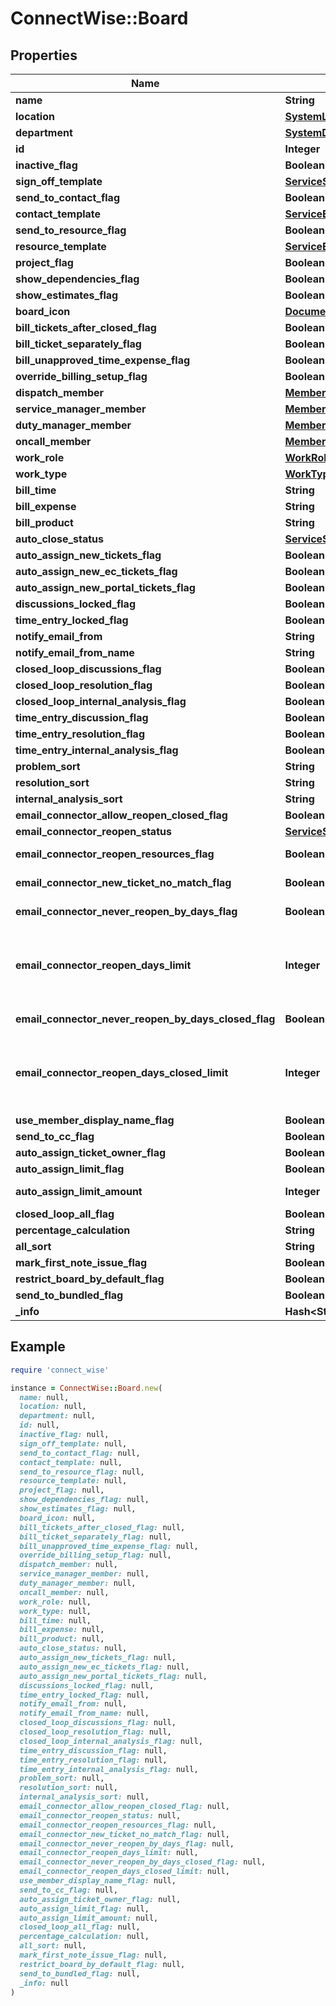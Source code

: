 # ConnectWise::Board

## Properties

| Name | Type | Description | Notes |
| ---- | ---- | ----------- | ----- |
| **name** | **String** |  Max length: 50; |  |
| **location** | [**SystemLocationReference**](SystemLocationReference.md) |  |  |
| **department** | [**SystemDepartmentReference**](SystemDepartmentReference.md) |  |  |
| **id** | **Integer** |  | [optional] |
| **inactive_flag** | **Boolean** |  | [optional] |
| **sign_off_template** | [**ServiceSignoffReference**](ServiceSignoffReference.md) |  | [optional] |
| **send_to_contact_flag** | **Boolean** |  | [optional] |
| **contact_template** | [**ServiceEmailTemplateReference**](ServiceEmailTemplateReference.md) |  | [optional] |
| **send_to_resource_flag** | **Boolean** |  | [optional] |
| **resource_template** | [**ServiceEmailTemplateReference**](ServiceEmailTemplateReference.md) |  | [optional] |
| **project_flag** | **Boolean** |  | [optional] |
| **show_dependencies_flag** | **Boolean** | This field only shows if it is Project Board. | [optional] |
| **show_estimates_flag** | **Boolean** | This field only shows if it is Project Board. | [optional] |
| **board_icon** | [**DocumentReference**](DocumentReference.md) |  | [optional] |
| **bill_tickets_after_closed_flag** | **Boolean** |  | [optional] |
| **bill_ticket_separately_flag** | **Boolean** |  | [optional] |
| **bill_unapproved_time_expense_flag** | **Boolean** |  | [optional] |
| **override_billing_setup_flag** | **Boolean** |  | [optional] |
| **dispatch_member** | [**MemberReference**](MemberReference.md) |  | [optional] |
| **service_manager_member** | [**MemberReference**](MemberReference.md) |  | [optional] |
| **duty_manager_member** | [**MemberReference**](MemberReference.md) |  | [optional] |
| **oncall_member** | [**MemberReference**](MemberReference.md) |  | [optional] |
| **work_role** | [**WorkRoleReference**](WorkRoleReference.md) |  | [optional] |
| **work_type** | [**WorkTypeReference**](WorkTypeReference.md) |  | [optional] |
| **bill_time** | **String** |  | [optional] |
| **bill_expense** | **String** |  | [optional] |
| **bill_product** | **String** |  | [optional] |
| **auto_close_status** | [**ServiceStatusReference**](ServiceStatusReference.md) |  | [optional] |
| **auto_assign_new_tickets_flag** | **Boolean** |  | [optional] |
| **auto_assign_new_ec_tickets_flag** | **Boolean** |  | [optional] |
| **auto_assign_new_portal_tickets_flag** | **Boolean** |  | [optional] |
| **discussions_locked_flag** | **Boolean** |  | [optional] |
| **time_entry_locked_flag** | **Boolean** |  | [optional] |
| **notify_email_from** | **String** |  Max length: 50; | [optional] |
| **notify_email_from_name** | **String** |  Max length: 60; | [optional] |
| **closed_loop_discussions_flag** | **Boolean** |  | [optional] |
| **closed_loop_resolution_flag** | **Boolean** |  | [optional] |
| **closed_loop_internal_analysis_flag** | **Boolean** |  | [optional] |
| **time_entry_discussion_flag** | **Boolean** |  | [optional] |
| **time_entry_resolution_flag** | **Boolean** |  | [optional] |
| **time_entry_internal_analysis_flag** | **Boolean** |  | [optional] |
| **problem_sort** | **String** |  | [optional] |
| **resolution_sort** | **String** |  | [optional] |
| **internal_analysis_sort** | **String** |  | [optional] |
| **email_connector_allow_reopen_closed_flag** | **Boolean** |  | [optional] |
| **email_connector_reopen_status** | [**ServiceStatusReference**](ServiceStatusReference.md) |  | [optional] |
| **email_connector_reopen_resources_flag** | **Boolean** | This field can only be set when emailConnectorAllowReopenClosed is true. | [optional] |
| **email_connector_new_ticket_no_match_flag** | **Boolean** | This field can only be set when emailConnectorAllowReopenClosed is true. | [optional] |
| **email_connector_never_reopen_by_days_flag** | **Boolean** | This field can only be set when emailConnectorAllowReopenClosed is true. | [optional] |
| **email_connector_reopen_days_limit** | **Integer** | This field can only be set when emailConnectorNeverReopenByDaysFlag and emailConnectorAllowReopenClosed are both true             This field is required when emailConnectorNeverReopenByDaysFlag is true. | [optional] |
| **email_connector_never_reopen_by_days_closed_flag** | **Boolean** | This field can only be set when emailConnectorAllowReopenClosed is true. | [optional] |
| **email_connector_reopen_days_closed_limit** | **Integer** | This field can only be set when emailConnectorNeverReopenByDaysClosedFlag and emailConnectorAllowReopenClosed are both true             This field is required when emailConnectorNeverReopenByDaysClosedFlag is true. | [optional] |
| **use_member_display_name_flag** | **Boolean** |  | [optional] |
| **send_to_cc_flag** | **Boolean** |  | [optional] |
| **auto_assign_ticket_owner_flag** | **Boolean** |  | [optional] |
| **auto_assign_limit_flag** | **Boolean** |  | [optional] |
| **auto_assign_limit_amount** | **Integer** | This field can only be set when autoAssignLimitFlag is true | [optional] |
| **closed_loop_all_flag** | **Boolean** |  | [optional] |
| **percentage_calculation** | **String** |  | [optional] |
| **all_sort** | **String** |  | [optional] |
| **mark_first_note_issue_flag** | **Boolean** |  | [optional] |
| **restrict_board_by_default_flag** | **Boolean** |  | [optional] |
| **send_to_bundled_flag** | **Boolean** |  | [optional] |
| **_info** | **Hash&lt;String, String&gt;** |  | [optional] |

## Example

```ruby
require 'connect_wise'

instance = ConnectWise::Board.new(
  name: null,
  location: null,
  department: null,
  id: null,
  inactive_flag: null,
  sign_off_template: null,
  send_to_contact_flag: null,
  contact_template: null,
  send_to_resource_flag: null,
  resource_template: null,
  project_flag: null,
  show_dependencies_flag: null,
  show_estimates_flag: null,
  board_icon: null,
  bill_tickets_after_closed_flag: null,
  bill_ticket_separately_flag: null,
  bill_unapproved_time_expense_flag: null,
  override_billing_setup_flag: null,
  dispatch_member: null,
  service_manager_member: null,
  duty_manager_member: null,
  oncall_member: null,
  work_role: null,
  work_type: null,
  bill_time: null,
  bill_expense: null,
  bill_product: null,
  auto_close_status: null,
  auto_assign_new_tickets_flag: null,
  auto_assign_new_ec_tickets_flag: null,
  auto_assign_new_portal_tickets_flag: null,
  discussions_locked_flag: null,
  time_entry_locked_flag: null,
  notify_email_from: null,
  notify_email_from_name: null,
  closed_loop_discussions_flag: null,
  closed_loop_resolution_flag: null,
  closed_loop_internal_analysis_flag: null,
  time_entry_discussion_flag: null,
  time_entry_resolution_flag: null,
  time_entry_internal_analysis_flag: null,
  problem_sort: null,
  resolution_sort: null,
  internal_analysis_sort: null,
  email_connector_allow_reopen_closed_flag: null,
  email_connector_reopen_status: null,
  email_connector_reopen_resources_flag: null,
  email_connector_new_ticket_no_match_flag: null,
  email_connector_never_reopen_by_days_flag: null,
  email_connector_reopen_days_limit: null,
  email_connector_never_reopen_by_days_closed_flag: null,
  email_connector_reopen_days_closed_limit: null,
  use_member_display_name_flag: null,
  send_to_cc_flag: null,
  auto_assign_ticket_owner_flag: null,
  auto_assign_limit_flag: null,
  auto_assign_limit_amount: null,
  closed_loop_all_flag: null,
  percentage_calculation: null,
  all_sort: null,
  mark_first_note_issue_flag: null,
  restrict_board_by_default_flag: null,
  send_to_bundled_flag: null,
  _info: null
)
```

